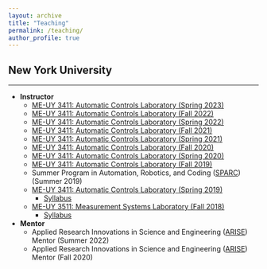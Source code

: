 ```yaml
---
layout: archive
title: "Teaching"
permalink: /teaching/
author_profile: true
---
```


## New York University
---

- **Instructor**
  - [ME-UY 3411: Automatic Controls Laboratory (Spring 2023)](/teaching/2023-Spring-Automatic-Controls-Lab)
  - [ME-UY 3411: Automatic Controls Laboratory (Fall 2022)](/teaching/2022-Fall-Automatic-Controls-Lab)
  - [ME-UY 3411: Automatic Controls Laboratory (Spring 2022)](/teaching/2022-Spring-Automatic-Controls-Lab)
  - [ME-UY 3411: Automatic Controls Laboratory (Fall 2021)](/teaching/2021-Fall-Automatic-Controls-Lab)
  - [ME-UY 3411: Automatic Controls Laboratory (Spring 2021)](/teaching/2021-Spring-Automatic-Controls-Lab)
  - [ME-UY 3411: Automatic Controls Laboratory (Fall 2020)](/teaching/2020-Fall-Automatic-Controls-Lab)
  - [ME-UY 3411: Automatic Controls Laboratory (Spring 2020)](/teaching/2020-Spring-Automatic-Controls-Lab)
  - [ME-UY 3411: Automatic Controls Laboratory (Fall 2019)](/teaching/2019-Fall-Automatic-Controls-Lab)
  - Summer Program in Automation, Robotics, and Coding ([SPARC](https://engineering.nyu.edu/academics/programs/k12-stem-education/sparc)) (Summer 2019)
  - [ME-UY 3411: Automatic Controls Laboratory (Spring 2019)](/teaching/2019-Fall-Automatic-Controls-Lab)
      - [Syllabus](/files/pdf/teaching/automaticControlLab.pdf)
  - [ME-UY 3511: Measurement Systems Laboratory (Fall 2018)](/teaching/2018-Fall-Mesurement-Systems-Lab)
      - [Syllabus](/files/pdf/teaching/measurementSystemsLab.pdf)
- **Mentor**
  - Applied Research Innovations in Science and Engineering ([ARISE](https://engineering.nyu.edu/academics/programs/k12-stem-education/arise)) Mentor (Summer 2022)
  - Applied Research Innovations in Science and Engineering ([ARISE](https://engineering.nyu.edu/academics/programs/k12-stem-education/arise)) Mentor (Fall 2020)


<!-- {% include base_path %}

{% for post in site.teaching reversed %}
  {% include archive-single.html %}
{% endfor %} -->

